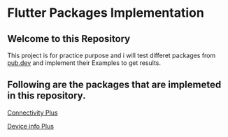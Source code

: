 # Flutter Packages Implementation



## Welcome to this Repository

This project is for practice purpose and i will test differet packages from [pub.dev](https://pub.dev) and implement their Examples to get results.

## Following are the packages that are implemeted in this repository.

[Connectivity Plus](https://github.com/itxmubi/Flutter-Packages-Implementation/tree/main/lib/Connectivity%20Plus)

[Device info Plus](https://github.com/itxmubi/Flutter-Packages-Implementation/tree/main/lib/Device%20Info%20Plus)

